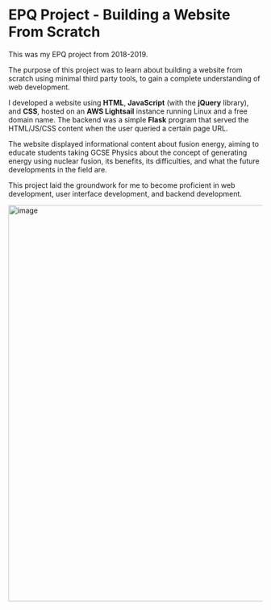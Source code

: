 # EPQ Project - Building a Website From Scratch

This was my EPQ project from 2018-2019.

The purpose of this project was to learn about building a website from scratch using minimal third party tools, to gain a complete understanding of web development.

I developed a website using **HTML**, **JavaScript** (with the **jQuery** library), and **CSS**, hosted on an **AWS Lightsail** instance running Linux and a free domain name. The backend was a simple **Flask** program that served the HTML/JS/CSS content when the user queried a certain page URL.

The website displayed informational content about fusion energy, aiming to educate students taking GCSE Physics about the concept of generating energy using nuclear fusion, its benefits, its difficulties, and what the future developments in the field are.

This project laid the groundwork for me to become proficient in web development, user interface development, and backend development.

<img width="810" height="787" alt="image" src="https://github.com/user-attachments/assets/908a2693-a6d0-4f20-b8c4-e34ab2096c86" />

